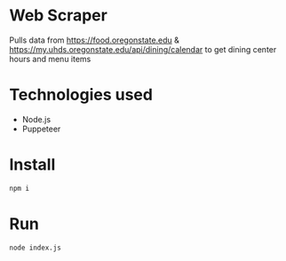 # Web Scraper

Pulls data from https://food.oregonstate.edu & https://my.uhds.oregonstate.edu/api/dining/calendar to get dining center hours and menu items

# Technologies used

- Node.js
- Puppeteer

# Install

```cmd
npm i
```

# Run

```cmd
node index.js
```
